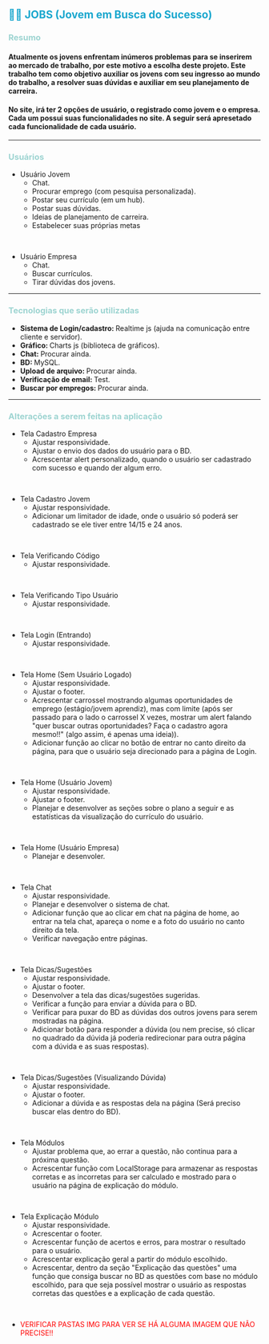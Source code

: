 <h2 style="color: #19a7ce;">
  👷🏼 JOBS (Jovem em Busca do Sucesso)
</h2>

<h3 style="color: #9DD4D1;">
  Resumo
</h3>

<h4>
  Atualmente os jovens enfrentam inúmeros problemas para se inserirem ao mercado de trabalho, por este motivo a escolha deste projeto. Este trabalho tem como objetivo auxiliar os jovens com seu ingresso ao mundo do trabalho, a resolver suas dúvidas e auxiliar em seu planejamento de carreira.
</h4>

<h4>
  No site, irá ter 2 opções de usuário, o registrado como jovem e o empresa. Cada um possui suas funcionalidades no site. A seguir será apresetado cada funcionalidade de cada usuário.
</h4>

<hr>

<h3 style="color: #9DD4D1;">
  Usuários
</h3>


  - Usuário Jovem
    - Chat.
    - Procurar emprego (com pesquisa personalizada).
    - Postar seu currículo (em um hub).
    - Postar suas dúvidas.
    - Ideias de planejamento de carreira.
    - Estabelecer suas próprias metas

<br>

  - Usuário Empresa
      - Chat.
      - Buscar currículos.
      - Tirar dúvidas dos jovens.

<hr>

<h3 style="color: #9DD4D1;">
  Tecnologias que serão utilizadas
</h3>

- <b> Sistema de Login/cadastro: </b> Realtime js (ajuda na comunicação entre cliente e servidor).
- <b> Gráfico: </b> Charts js (biblioteca de gráficos).
- <b> Chat: </b> Procurar ainda.
- <b> BD: </b> MySQL.
- <b> Upload de arquivo: </b> Procurar ainda.
- <b> Verificação de email: </b> Test.
- <b> Buscar por empregos: </b> Procurar ainda.

<hr>

<h3 style="color: #9DD4D1;">
  Alterações a serem feitas na aplicação
</h3>

- Tela Cadastro Empresa
	- Ajustar responsividade.
	- Ajustar o envio dos dados do usuário para o BD.
  - Acrescentar alert personalizado, quando o usuário ser cadastrado com sucesso e quando der algum erro.

<br>

- Tela Cadastro Jovem
	- Ajustar responsividade.
	- Adicionar um limitador de idade, onde o usuário só poderá ser cadastrado se ele tiver entre 14/15 e 24 anos.

<br>

- Tela Verificando Código
	- Ajustar responsividade.

<br>

- Tela Verificando Tipo Usuário
  - Ajustar responsividade.

<br>

- Tela Login (Entrando)
  - Ajustar responsividade.

<br>

- Tela Home (Sem Usuário Logado)
  - Ajustar responsividade.
  - Ajustar o footer.
  - Acrescentar carrossel mostrando algumas oportunidades de emprego (estágio/jovem aprendiz), mas com limite (após ser passado para o lado o carrossel X vezes, mostrar um alert falando "quer buscar outras oportunidades? Faça o cadastro agora mesmo!!" (algo assim, é apenas uma ideia)).
  - Adicionar função ao clicar no botão de entrar no canto direito da página, para que o usuário seja direcionado para a página de Login.

<br>

- Tela Home (Usuário Jovem)
  - Ajustar responsividade.
  - Ajustar o footer.
  - Planejar e desenvolver as seções sobre o plano a seguir e as estatísticas da visualização do currículo do usuário.

<br>

- Tela Home (Usuário Empresa)
  - Planejar e desenvoler.

<br>

- Tela Chat
	- Ajustar responsividade.
  - Planejar e desenvolver o sistema de chat.
  - Adicionar função que ao clicar em chat na página de home, ao entrar na tela chat, apareça o nome e a foto do usuário no canto direito da tela.
  - Verificar navegação entre páginas.
  
<br>

- Tela Dicas/Sugestões
  - Ajustar responsividade.
  - Ajustar o footer.
  - Desenvolver a tela das dicas/sugestões sugeridas.
  - Verificar a função para enviar a dúvida para o BD.
  - Verificar para puxar do BD as dúvidas dos outros jovens para serem mostradas na página.
  - Adicionar botão para responder a dúvida (ou nem precise, só clicar no quadrado da dúvida já poderia redirecionar para outra página com a dúvida e as suas respostas).

<br>

- Tela Dicas/Sugestões (Visualizando Dúvida)
  - Ajustar responsividade.
  - Ajustar o footer.
  - Adicionar a dúvida e as respostas dela na página (Será preciso buscar elas dentro do BD).

<br>

- Tela Módulos
  - Ajustar problema que, ao errar a questão, não continua para a próxima questão.
  - Acrescentar função com LocalStorage para armazenar as respostas corretas e as incorretas para ser calculado e mostrado para o usuário na página de explicação do módulo.

<br>

- Tela Explicação Módulo
  - Ajustar responsividade.
  - Acrescentar o footer.
  - Acrescentar função de acertos e erros, para mostrar o resultado para o usuário.
  - Acrescentar explicação geral a partir do módulo escolhido.
  - Acrescentar, dentro da seção "Explicação das questões" uma função que consiga buscar no BD as questões com base no módulo escolhido, para que seja possível mostrar o usuário as respostas corretas das questões e a explicação de cada questão.

<br>

- <p style="color: red;"> VERIFICAR PASTAS IMG PARA VER SE HÁ ALGUMA IMAGEM QUE NÃO PRECISE!! </p>